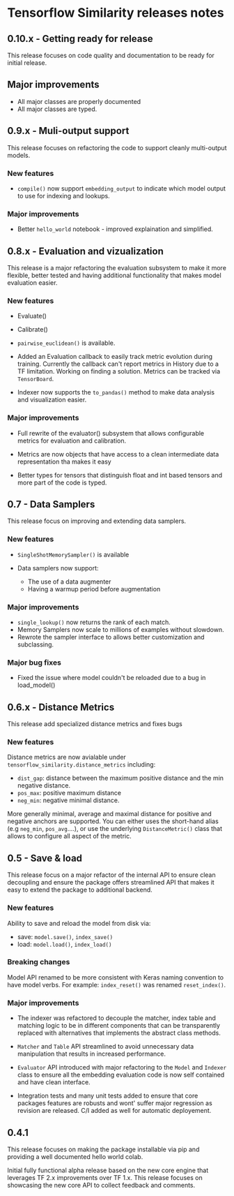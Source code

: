 # Tensorflow Similarity releases notes

## 0.10.x - Getting ready for release

This release focuses on code quality and documentation
to be ready for initial  release.

## Major improvements

- All major classes are properly documented
- All major classes are typed.

## 0.9.x - Muli-output support

This release focuses on refactoring the code to support cleanly multi-output
models.

### New features

- `compile()` now support `embedding_output` to indicate which model output to
use for indexing and lookups.

### Major improvements

- Better `hello_world` notebook - improved explaination and simplified.


## 0.8.x - Evaluation and vizualization

This release is a major refactoring the evaluation subsystem to make
it more flexible, better tested and having additional functionality that makes
model evaluation easier.

### New features

- Evaluate()
- Calibrate()

- `pairwise_euclidean()` is available.

- Added an Evaluation callback to easily track metric evolution during
training. Currently the callback can't report metrics in History
due to a TF limitation. Working on finding a solution. Metrics can be tracked
via `TensorBoard`.

- Indexer now supports the `to_pandas()` method to make data analysis
and visualization easier.

### Major improvements

- Full rewrite of the evaluator() subsystem that allows configurable metrics
for evaluation and calibration.

- Metrics are now objects that have access to a clean intermediate data
representation tha makes it easy

- Better types for tensors that distinguish float and int based tensors and
more part of the code is typed.

## 0.7 - Data Samplers

This release focus on improving and extending data samplers.

### New features

- `SingleShotMemorySampler()` is available

- Data samplers now support:
  - The use of a data augmenter
  - Having a warmup period before augmentation

### Major improvements

- `single_lookup()` now returns the rank of each match.
- Memory Samplers now scale to millions of examples without slowdown.
- Rewrote the sampler interface to allows better customization and subclassing.

### Major bug fixes

- Fixed the issue where model couldn't be reloaded due to a bug in load_model()

## 0.6.x - Distance Metrics

This release add specialized distance metrics and fixes bugs

### New features

Distance metrics are now avialable under `tensorflow_similarity.distance_metrics`
including:
- `dist_gap`: distance between the maximum positive distance and the min negative distance.
- `pos_max`: positive maximum distance
- `neg_min`: negative minimal distance.

More generally minimal, average and maximal distance for positive and negative anchors are supported.
You can either uses the short-hand alias (e.g `neg_min`, `pos_avg`....), or use
the underlying `DistanceMetric()` class that allows to configure all aspect of the metric.

## 0.5 - Save & load

This release focus on a major refactor of the internal API to ensure clean
decoupling and ensure the package offers streamlined API that
makes it easy to extend the package to additional backend.

### New features

Ability to save and reload the model from disk via:

- save: `model.save()`, `index_save()`
- load: `model.load()`, `index_load()`

### Breaking changes

Model API renamed to be more consistent with Keras naming convention to have model verbs. For example: `index_reset()` was renamed `reset_index()`.

### Major improvements

- The indexer was refactored to decouple the matcher, index table and matching logic to be in different components that can be transparently replaced with alternatives that implements the abstract class methods.

- `Matcher` and `Table` API streamlined to avoid unnecessary data manipulation that results in increased performance.

- `Evaluator` API introduced with major refactoring to the `Model` and `Indexer` class to ensure all the embedding evaluation code is now self contained and have clean interface.

- Integration tests and many unit tests added to ensure that core packages
features are robusts and wont' suffer major regression as revision are
released. C/I added as well for automatic deployement.

## 0.4.1

This release focuses on making the package installable via pip and providing a well documented hello world colab.

Initial fully functional alpha release based on the new core engine that
leverages TF 2.x improvements over TF 1.x. This release focuses on
showcasing the new core API to collect feedback and comments.

